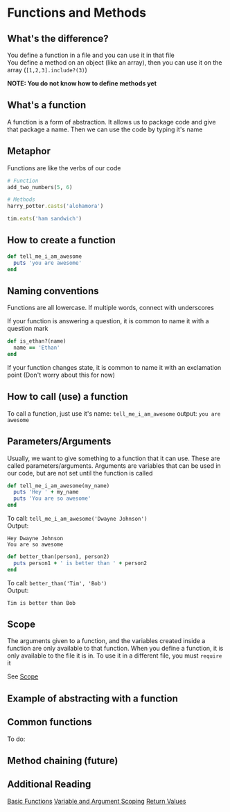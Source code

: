 # Functions and Methods


## What's the difference?
You define a function in a file and you can use it in that file  
You define a method on an object (like an array), then you can use it on the array (`[1,2,3].include?(3)`)

**NOTE: You do not know how to define methods yet**


## What's a function
A function is a form of abstraction.  It allows us to package code and give that package a name.  Then we can use the code by typing it's name


## Metaphor
Functions are like the verbs of our code

```ruby
# Function
add_two_numbers(5, 6)

# Methods
harry_potter.casts('alohamora')

tim.eats('ham sandwich')
```

## How to create a function
```ruby
def tell_me_i_am_awesome
  puts 'you are awesome'
end
```

## Naming conventions
Functions are all lowercase.  If multiple words, connect with underscores

If your function is answering a question, it is common to name it with a question mark

```ruby
def is_ethan?(name)
  name == 'Ethan'
end
```

If your function changes state, it is common to name it with an exclamation point (Don't worry about this for now)

## How to call (use) a function
To call a function, just use it's name: `tell_me_i_am_awesome`
output: `you are awesome`


## Parameters/Arguments
Usually, we want to give something to a function that it can use.  These are called parameters/arguments.  Arguments are variables that can be used in our code, but are not set until the function is called

```ruby
def tell_me_i_am_awesome(my_name)
  puts 'Hey ' + my_name
  puts 'You are so awesome'
end

```

To call: `tell_me_i_am_awesome('Dwayne Johnson')`  
Output:
```
Hey Dwayne Johnson
You are so awesome
```

```ruby
def better_than(person1, person2)
  puts person1 + ' is better than ' + person2
end
```
  
  
To call: `better_than('Tim', 'Bob')`  
Output:
```
Tim is better than Bob
```


## Scope
The arguments given to a function, and the variables created inside a function are only available to that function.
When you define a function, it is only available to the file it is in.
To use it in a different file, you must `require` it

See [Scope](scope.md)

## Example of abstracting with a function





## Common functions


To do:
## Method chaining (future)


## Additional Reading
[Basic Functions](https://learnrubythehardway.org/book/ex18.html)
[Variable and Argument Scoping](https://learnrubythehardway.org/book/ex19.html)
[Return Values](https://learnrubythehardway.org/book/ex21.html)
